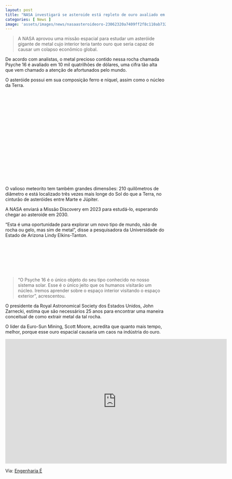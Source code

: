 ```yaml
---
layout: post
title: "NASA investigará se asteroide está repleto de ouro avaliado em 10 mil quatrilhões de dólares"
categories: [ News ]
image: 'assets/images/news/nasaasteroideoro-23062320a7409ff2f8c110ab73220914-1200x600-1-696x348.jpg'
---
```


> A NASA aprovou uma missão espacial para estudar um asteróide gigante de metal cujo interior teria tanto ouro que seria capaz de causar um colapso econômico global.

De acordo com analistas, o metal precioso contido nessa rocha chamada Psyche 16 é avaliado em 10 mil quatrilhões de dólares, uma cifra tão alta que vem chamado a atenção de afortunados pelo mundo.

O asteróide possui em sua composição ferro e níquel, assim como o núcleo da Terra.

<!-- QUADRADO -->
<script async src="//pagead2.googlesyndication.com/pagead/js/adsbygoogle.js"></script>
<ins class="adsbygoogle"
style="display:inline-block;width:336px;height:280px"
data-ad-client="ca-pub-2838251107855362"
data-ad-slot="5351066970"></ins>
<script>
(adsbygoogle = window.adsbygoogle || []).push({});
</script>

O valioso meteorito tem também grandes dimensões: 210 quilômetros de diâmetro e está localizado três vezes mais longe do Sol do que a Terra, no cinturão de asteróides entre Marte e Júpiter.

A NASA enviará a Missão Discovery em 2023 para estudá-lo, esperando chegar ao asteroide em 2030.

“Esta é uma oportunidade para explorar um novo tipo de mundo, não de rocha ou gelo, mas sim de metal”, disse a pesquisadora da Universidade do Estado de Arizona Lindy Elkins-Tanton.

<!-- MINI ANÚNCIO -->
<script async src="//pagead2.googlesyndication.com/pagead/js/adsbygoogle.js"></script>
<!-- Games Root -->
<ins class="adsbygoogle"
style="display:inline-block;width:730px;height:95px"
data-ad-client="ca-pub-2838251107855362"
data-ad-slot="5351066970"></ins>
<script>
(adsbygoogle = window.adsbygoogle || []).push({});
</script>

> “O Psyche 16 é o único objeto do seu tipo conhecido no nosso sistema solar. Esse é o único jeito que os humanos visitarão um núcleo. Iremos aprender sobre o espaço interior visitando o espaço exterior”, acrescentou.

O presidente da Royal Astronomical Society dos Estados Unidos, John Zarnecki, estima que são necessários 25 anos para encontrar uma maneira conceitual de como extrair metal da tal rocha.

O líder da Euro-Sun Mining, Scott Moore, acredita que quanto mais tempo, melhor, porque esse ouro espacial causaria um caos na indústria do ouro.

<!-- RETANGULO LARGO 2 -->
<script async src="//pagead2.googlesyndication.com/pagead/js/adsbygoogle.js"></script>
<ins class="adsbygoogle"
style="display:block; text-align:center;"
data-ad-layout="in-article"
data-ad-format="fluid"
data-ad-client="ca-pub-2838251107855362"
data-ad-slot="8549252987"></ins>
<script>
(adsbygoogle = window.adsbygoogle || []).push({});
</script>

<iframe width="696" height="392" src="https://www.youtube.com/embed/Rfnr-Xd6oY8" frameborder="0" allow="accelerometer; autoplay; encrypted-media; gyroscope; picture-in-picture" allowfullscreen></iframe>

<!-- RETANGULO LARGO -->
<script async src="https://pagead2.googlesyndication.com/pagead/js/adsbygoogle.js"></script>
<!-- Informat -->
<ins class="adsbygoogle"
style="display:block"
data-ad-client="ca-pub-2838251107855362"
data-ad-slot="2327980059"
data-ad-format="auto"
data-full-width-responsive="true"></ins>
<script>
(adsbygoogle = window.adsbygoogle || []).push({});
</script>

Via: [Engenharia É](https://engenhariae.com.br/editorial/ciencia/nasa-investigara-se-asteroide-esta-repleto-de-ouro-avaliado-em-10-mil-quatrilhoes-de-dolares)
